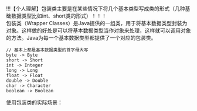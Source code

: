 !!!【个人理解】包装类主要是在某些情况下将几个基本类型写成类的形式（几种基础数据类型比如int、short类的形式）！！！</br>
包装类（Wrapper Classes）是Java提供的一组类，用于将基本数据类型封装为对象。这样做的好处是可以将基本数据类型当作对象来处理，这样就可以调用对象的方法。Java为每一个基本数据类型都提供了一个对应的包装类。</br>

```
// 基本上都是基本数据类型的首字母大写
byte -> Byte
short -> Short
int -> Integer
long -> Long
float -> Float
double -> Double
char -> Character
boolean -> Boolean
```

使用包装类的实际场景：</br>

```


```
